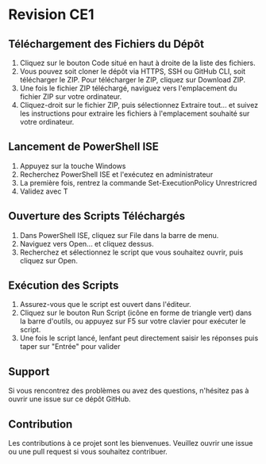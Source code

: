 # Revision CE1
## Téléchargement des Fichiers du Dépôt
1. Cliquez sur le bouton Code situé en haut à droite de la liste des fichiers.
2. Vous pouvez soit cloner le dépôt via HTTPS, SSH ou GitHub CLI, soit télécharger le ZIP. Pour télécharger le ZIP, cliquez sur Download ZIP.
3. Une fois le fichier ZIP téléchargé, naviguez vers l'emplacement du fichier ZIP sur votre ordinateur.
4. Cliquez-droit sur le fichier ZIP, puis sélectionnez Extraire tout... et suivez les instructions pour extraire les fichiers à l'emplacement souhaité sur votre ordinateur.

## Lancement de PowerShell ISE
1. Appuyez sur la touche Windows
2. Recherchez PowerShell ISE et l'exécutez en administrateur 
3. La première fois, rentrez la commande Set-ExecutionPolicy Unrestricred 
4. Validez avec T

## Ouverture des Scripts Téléchargés
1. Dans PowerShell ISE, cliquez sur File dans la barre de menu.
2. Naviguez vers Open... et cliquez dessus.
3. Recherchez et sélectionnez le script que vous souhaitez ouvrir, puis cliquez sur Open.

## Exécution des Scripts
1. Assurez-vous que le script est ouvert dans l'éditeur.
2. Cliquez sur le bouton Run Script (icône en forme de triangle vert) dans la barre d'outils, ou appuyez sur F5 sur votre clavier pour exécuter le script.
3. Une fois le script lancé, lenfant peut directement saisir les réponses puis taper sur "Entrée" pour valider

## Support
Si vous rencontrez des problèmes ou avez des questions, n'hésitez pas à ouvrir une issue sur ce dépôt GitHub.

## Contribution
Les contributions à ce projet sont les bienvenues. Veuillez ouvrir une issue ou une pull request si vous souhaitez contribuer.
